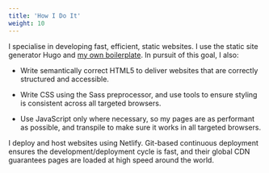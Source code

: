 ```yaml
---
title: 'How I Do It'
weight: 10
---
```


I specialise in developing fast, efficient, static websites. I use the static site generator Hugo and [my own boilerplate](https://github.com/adamrutter/hugo-boilerplate). In pursuit of this goal, I also:

- Write semantically correct HTML5 to deliver websites that are correctly structured and accessible.

- Write CSS using the Sass preprocessor, and use tools to ensure styling is consistent across all targeted browsers.

- Use JavaScript only where necessary, so my pages are as performant as possible, and transpile to make sure it works in all targeted browsers.

I deploy and host websites using Netlify. Git-based continuous deployment ensures the development/deployment cycle is fast, and their global CDN guarantees pages are loaded at high speed around the world.
